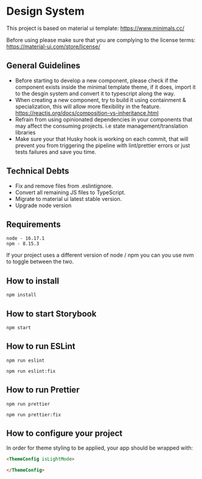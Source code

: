 # Design System

This project is based on material ui template: https://www.minimals.cc/

Before using please make sure that you are complying to the license terms:
https://material-ui.com/store/license/

## General Guidelines

- Before starting to develop a new component, please check if the component exists inside the minimal template theme, if it does, import it to the desgin system and convert it to typescript along the way.
- When creating a new component, try to build it using
  containment & specialization, this will allow more flexibility in the feature.
  https://reactjs.org/docs/composition-vs-inheritance.html
- Refrain from using opinionated dependencies in your components that may affect the consuming projects. i.e state management/translation libraries
- Make sure your that Husky hook is working on each commit, that will prevent you from triggering the pipeline with lint/prettier errors or just tests failures and save you time.

## Technical Debts

- Fix and remove files from .eslintignore.
- Convert all remaining JS files to TypeScript.
- Migrate to material ui latest stable version.
- Upgrade node version

## Requirements

```
node - 16.17.1
npm - 8.15.3
```

If your project uses a different version of node / npm you can you use nvm to toggle between the two.

## How to install

`npm install`

## How to start Storybook

`npm start`

## How to run ESLint

`npm run eslint`

`npm run eslint:fix`

## How to run Prettier

`npm run prettier`

`npm run prettier:fix`

## How to configure your project

In order for theme styling to be applied, your app should be wrapped with:

```HTML
<ThemeConfig isLightMode>

</ThemeConfig>
```
